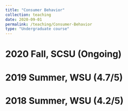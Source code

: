 ```yaml
---
title: "Consumer Behavior"
collection: teaching
date: 2020-09-01
permalink: /teaching/Consumer-Behavior
type: "Undergraduate course"
---
```



2020 Fall, SCSU (Ongoing)
======

2019 Summer, WSU (4.7/5)
======

2018 Summer, WSU (4.2/5)
======


